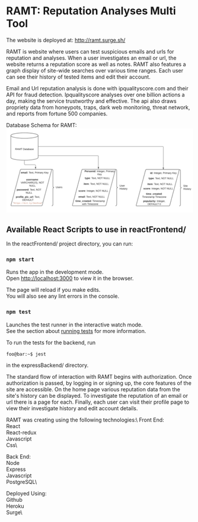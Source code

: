 # RAMT: Reputation Analyses Multi Tool

The website is deployed at:
http://ramt.surge.sh/

RAMT is website where users can test suspicious emails and urls for reputation and analyses. When a user investigates an email or url, the website returns a reputation score as well as notes. RAMT also features a graph display of site-wide searches over various time ranges. Each user can see their history of tested items and edit their account.

Email and Url reputation analysis is done with ipqualityscore.com and their API for fraud detection. Ipqualityscore analyses over one billion actions a day, making the service trustworthy and effective. The api also draws propriety data from honeypots, traps, dark web monitoring, threat network, and reports from fortune 500 companies.

Database Schema for RAMT:
![Database PNG](databaseSchema/RAMTDatabaseSchema.png?raw=true "RAMT Database Schema")

## Available React Scripts to use in reactFrontend/ 

In the reactFrontend/ project directory, you can run:

### `npm start`

Runs the app in the development mode.\
Open [http://localhost:3000](http://localhost:3000) to view it in the browser.

The page will reload if you make edits.\
You will also see any lint errors in the console.

### `npm test`

Launches the test runner in the interactive watch mode.\
See the section about [running tests](https://facebook.github.io/create-react-app/docs/running-tests) for more information.

To run the tests for the backend, run
```console
foo@bar:~$ jest
```
in the expressBackend/ directory.

The standard flow of interaction with RAMT begins with authorization. Once authorization is passed, by logging in or signing up, the core features of the site are accessible. On the home page various reputation data from the site's history can be displayed. To investigate the reputation of an email or url there is a page for each. Finally, each user can visit their profile page to view their investigate history and edit account details.
 
RAMT was creating using the following technologies:\ 
Front End:\
React\
React-redux\
Javascript\
Css\

Back End:\
Node\
Express\
Javascript\
PostgreSQL\

Deployed Using:\
Github\
Heroku\
Surge\
